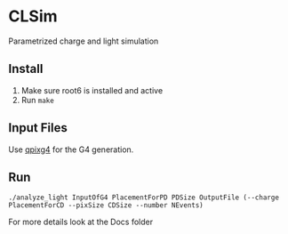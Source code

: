 # CLSim
Parametrized charge and light simulation

## Install 

1. Make sure root6 is installed and active 
2. Run `make` 

## Input Files 

Use [qpixg4](https://github.com/Q-Pix/qpixg4) for the G4 generation. 

## Run 

`./analyze_light InputOfG4 PlacementForPD PDSize OutputFile (--charge PlacementForCD --pixSize CDSize --number NEvents)`

For more details look at the Docs folder

